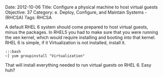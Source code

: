Date: 2012-10-06
Title: Configure a physical machine to host virtual guests
Objective: 37
Category: e. Deploy, Configure, and Maintain Systems - (RHCSA)
Tags: RHCSA

A default RHEL 6 system should come prepared to host virtual guests, minus the packages. In RHEL5 you had to make sure that you were running the xen kernel, which would require installing and booting into that kernel. RHEL 6 is simple, if it Virtualization is not installed, install it. 

    :::bash
    ~] yum groupinstall "Virtualization"

That will install everything needed to run virtual guests on RHEL 6. Easy huh?